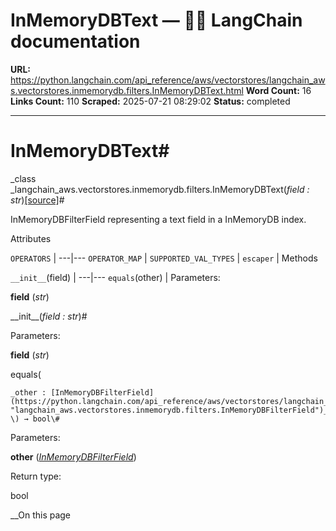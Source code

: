 # InMemoryDBText — 🦜🔗 LangChain  documentation

**URL:** https://python.langchain.com/api_reference/aws/vectorstores/langchain_aws.vectorstores.inmemorydb.filters.InMemoryDBText.html
**Word Count:** 16
**Links Count:** 110
**Scraped:** 2025-07-21 08:29:02
**Status:** completed

---

# InMemoryDBText\#

_class _langchain\_aws.vectorstores.inmemorydb.filters.InMemoryDBText\(_field : str_\)[\[source\]](https://python.langchain.com/api_reference/_modules/langchain_aws/vectorstores/inmemorydb/filters.html#InMemoryDBText)\#     

InMemoryDBFilterField representing a text field in a InMemoryDB index.

Attributes

`OPERATORS` |    ---|---   `OPERATOR_MAP` |    `SUPPORTED_VAL_TYPES` |    `escaper` |       Methods

`__init__`\(field\) |    ---|---   `equals`\(other\) |       Parameters:     

**field** \(_str_\)

\_\_init\_\_\(_field : str_\)\#     

Parameters:     

**field** \(_str_\)

equals\(

    _other : [InMemoryDBFilterField](https://python.langchain.com/api_reference/aws/vectorstores/langchain_aws.vectorstores.inmemorydb.filters.InMemoryDBFilterField.html#langchain_aws.vectorstores.inmemorydb.filters.InMemoryDBFilterField "langchain_aws.vectorstores.inmemorydb.filters.InMemoryDBFilterField")_, \) → bool\#     

Parameters:     

**other** \([_InMemoryDBFilterField_](https://python.langchain.com/api_reference/aws/vectorstores/langchain_aws.vectorstores.inmemorydb.filters.InMemoryDBFilterField.html#langchain_aws.vectorstores.inmemorydb.filters.InMemoryDBFilterField "langchain_aws.vectorstores.inmemorydb.filters.InMemoryDBFilterField")\)

Return type:     

bool

__On this page